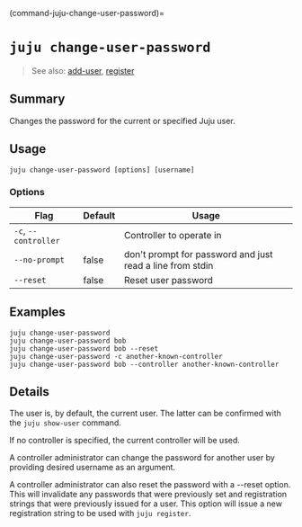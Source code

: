 (command-juju-change-user-password)=
# `juju change-user-password`
> See also: [add-user](#add-user), [register](#register)

## Summary
Changes the password for the current or specified Juju user.

## Usage
```juju change-user-password [options] [username]```

### Options
| Flag | Default | Usage |
| --- | --- | --- |
| `-c`, `--controller` |  | Controller to operate in |
| `--no-prompt` | false | don't prompt for password and just read a line from stdin |
| `--reset` | false | Reset user password |

## Examples

    juju change-user-password
    juju change-user-password bob
    juju change-user-password bob --reset
    juju change-user-password -c another-known-controller
    juju change-user-password bob --controller another-known-controller


## Details

The user is, by default, the current user. The latter can be confirmed with
the `juju show-user` command.

If no controller is specified, the current controller will be used.

A controller administrator can change the password for another user 
by providing desired username as an argument. 

A controller administrator can also reset the password with a --reset option. 
This will invalidate any passwords that were previously set 
and registration strings that were previously issued for a user.
This option will issue a new registration string to be used with
`juju register`.